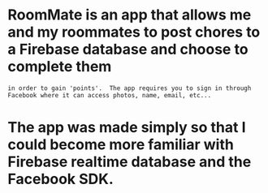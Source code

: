 # RoomMate is an app that allows me and my roommates to post chores to a Firebase database and choose to complete them 
    in order to gain 'points'.  The app requires you to sign in through Facebook where it can access photos, name, email, etc...
    
# The app was made simply so that I could become more familiar with Firebase realtime database and the Facebook SDK.
